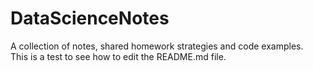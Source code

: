 # DataScienceNotes
A collection of notes, shared homework strategies and code examples.  
This is a test to see how to edit the README.md file.
